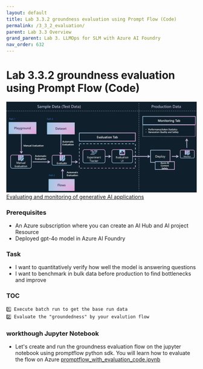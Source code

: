```yaml
---
layout: default
title: Lab 3.3.2 groundness evaluation using Prompt Flow (Code)
permalink: /3_3_2_evaluation/
parent: Lab 3.3 Overview
grand_parent: Lab 3. LLMOps for SLM with Azure AI Foundry
nav_order: 632
---
```


# Lab 3.3.2 groundness evaluation using Prompt Flow (Code)

![LLMOps](images/evaluation-monitor-flow.png)
[Evaluating and monitoring of generative AI applications](https://learn.microsoft.com/en-us/azure/ai-studio/concepts/evaluation-approach-gen-ai#evaluating-and-monitoring-of-generative-ai-applications)

### Prerequisites

- An Azure subscription where you can create an AI Hub and AI project Resource
- Deployed gpt-4o model in Azure AI Foundry


### Task

- I want to quantitatively verify how well the model is answering questions 
- I want to benchmark in bulk data before production to find bottlenecks and improve 


### TOC
    1️⃣ Execute batch run to get the base run data 
    2️⃣ Evaluate the "groundedness" by your evalution flow


### workthough Jupyter Notebook
- Let's create and run the groundness evaluation flow on the jupyter notebook using promptflow python sdk. You will learn how to evaluate the flow on Azure [promptflow_with_evaluation_code.ipynb](promptflow_with_evaluation_code.ipynb)
